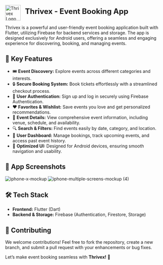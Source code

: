 <p align="left">
  <img src="https://github.com/user-attachments/assets/78f41d24-d9eb-418f-a85b-788fac03c6b6" alt="Thrivex Logo" width="50" height="50" style="vertical-align: middle; margin-right: 10px;">
  <strong style="font-size: 24px;">Thrivex - Event Booking App</strong>
</p>


Thrivex is a powerful and user-friendly event booking application built with Flutter, utilizing Firebase for backend services and storage. The app is designed exclusively for Android users, offering a seamless and engaging experience for discovering, booking, and managing events.

## 🚀 Key Features
- 🎟 **Event Discovery:** Explore events across different categories and interests.
- 🔒 **Secure Booking System:** Book tickets effortlessly with a streamlined checkout process.
- 🔑 **User Authentication:** Sign up and log in securely using Firebase Authentication.
- ❤️ **Favorites & Wishlist:** Save events you love and get personalized recommendations.
- 📍 **Event Details:** View comprehensive event information, including venue, schedule, and availability.
- 🔍 **Search & Filters:** Find events easily by date, category, and location.
- 📅 **User Dashboard:** Manage bookings, track upcoming events, and access past event history.
- 📱 **Optimized UI:** Designed for Android devices, ensuring smooth navigation and usability.

## 📸 App Screenshots
![iphone-x-mockup](https://github.com/user-attachments/assets/4759b7d5-b243-4316-8000-8b196821c3c9)
![iphone-multiple-screens-mockup (4)](https://github.com/user-attachments/assets/35f9b009-c157-4749-aa32-9803f1264b74)



<!--
![Signin](https://github.com/user-attachments/assets/cd53bcc5-9465-43a5-8293-7b79501d16f4)
![Home_Screen](https://github.com/user-attachments/assets/1eccdefb-0198-493a-8dcd-674e69d20968)
![](https://github.com/user-attachments/assets/07ddd18a-62b0-47ab-b5b2-7e8ab56cb662)
![Booking Screen](https://github.com/user-attachments/assets/353f3703-24ee-4d77-8a8f-6627382121c0)
![Profile Screen](https://github.com/user-attachments/assets/a075a9a8-d920-4ab5-873b-9be12bab035a)
![Admin Login](https://github.com/user-attachments/assets/74569f8b-5822-4173-884b-b229104b462f)
![Upload Event](https://github.com/user-attachments/assets/b83f151c-ed7a-4760-b0ea-11b6938cfc69)
![Ticket Screen](https://github.com/user-attachments/assets/98c25a8e-c3ef-4599-be47-ca304370f6d6)
![Admin Profile](https://github.com/user-attachments/assets/765643e3-8734-47e6-a7e5-06fda4a52164)
-->
## 🛠 Tech Stack
- **Frontend:** Flutter (Dart)
- **Backend & Storage:** Firebase (Authentication, Firestore, Storage)

## 🤝 Contributing
We welcome contributions! Feel free to fork the repository, create a new branch, and submit a pull request with your enhancements or bug fixes.

Let’s make event booking seamless with **Thrivex!** 🎉
